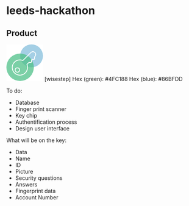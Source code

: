 # leeds-hackathon

## Product
![Our logo](html/logo96.png)
[wisestep]
Hex (green): #4FC188
Hex (blue): #86BFDD

To do:
- Database
- Finger print scanner
- Key chip
- Authentification process
- Design user interface
  
What will be on the key: 
- Data
- Name 
- ID
- Picture 
- Security questions
- Answers
- Fingerprint data
- Account Number
